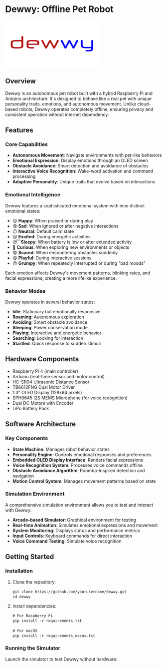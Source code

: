 # Dewwy: Offline Pet Robot

![Dewwy Robot](/docs/images/dewwy_logo.png)

## Overview

Dewwy is an autonomous pet robot built with a hybrid Raspberry Pi and Arduino architecture. It's designed to behave like a real pet with unique personality traits, emotions, and autonomous movement. Unlike cloud-based robots, Dewwy operates completely offline, ensuring privacy and consistent operation without internet dependency.

## Features

### Core Capabilities

- **Autonomous Movement**: Navigate environments with pet-like behaviors
- **Emotional Expression**: Display emotions through an OLED screen
- **Obstacle Avoidance**: Smart detection and avoidance of obstacles
- **Interactive Voice Recognition**: Wake-word activation and command processing
- **Adaptive Personality**: Unique traits that evolve based on interactions

### Emotional Intelligence

Dewwy features a sophisticated emotional system with nine distinct emotional states:
- 😊 **Happy**: When praised or during play
- 😢 **Sad**: When ignored or after negative interactions
- 😐 **Neutral**: Default calm state
- 😃 **Excited**: During energetic activities
- 😴 **Sleepy**: When battery is low or after extended activity
- 🤔 **Curious**: When exploring new environments or objects
- 😨 **Scared**: When encountering obstacles suddenly
- 😋 **Playful**: During interactive sessions
- 😠 **Grumpy**: When repeatedly interrupted or during "bad moods"

Each emotion affects Dewwy's movement patterns, blinking rates, and facial expressions, creating a more lifelike experience.

### Behavior Modes

Dewwy operates in several behavior states:
- **Idle**: Stationary but emotionally responsive
- **Roaming**: Autonomous exploration
- **Avoiding**: Smart obstacle avoidance
- **Sleeping**: Power conservation mode
- **Playing**: Interactive and energetic behavior
- **Searching**: Looking for interaction
- **Startled**: Quick response to sudden stimuli

## Hardware Components

- Raspberry Pi 4 (main controller)
- Arduino (real-time sensor and motor control)
- HC-SR04 Ultrasonic Distance Sensor
- TB6612FNG Dual Motor Driver
- 1.3" OLED Display (128x64 pixels)
- SPH0645 I2S MEMS Microphone (for voice recognition)
- Dual DC Motors with Encoder
- LiPo Battery Pack

## Software Architecture

### Key Components

- **State Machine**: Manages robot behavior states
- **Personality Engine**: Controls emotional responses and preferences
- **Embedded OLED Display Interface**: Renders facial expressions
- **Voice Recognition System**: Processes voice commands offline
- **Obstacle Avoidance Algorithm**: Roomba-inspired detection and navigation
- **Motion Control System**: Manages movement patterns based on state

### Simulation Environment

A comprehensive simulation environment allows you to test and interact with Dewwy:

- **Arcade-based Simulator**: Graphical environment for testing
- **Real-time Animation**: Simulates emotional expressions and movement
- **System Monitoring**: Displays status and performance metrics
- **Input Controls**: Keyboard commands for direct interaction
- **Voice Command Testing**: Simulate voice recognition

## Getting Started

### Installation

1. Clone the repository:
   ```
   git clone https://github.com/yourusername/dewwy.git
   cd dewwy
   ```

2. Install dependencies:
   ```
   # For Raspberry Pi
   pip install -r requirements.txt
   
   # For macOS
   pip install -r requirements_macos.txt
   ```

### Running the Simulator

Launch the simulator to test Dewwy without hardware:
